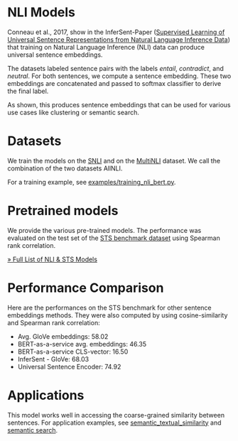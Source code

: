 # NLI Models
Conneau et al., 2017, show in the InferSent-Paper ([Supervised Learning of Universal Sentence Representations from Natural Language Inference Data](https://arxiv.org/abs/1705.02364)) that training on Natural Language Inference (NLI) data can produce universal sentence embeddings.

The datasets labeled sentence pairs with the labels *entail*, *contradict*, and *neutral*. For both sentences, we compute a sentence embedding. These two embeddings are concatenated and passed to softmax classifier to derive the final label.

As shown, this produces sentence embeddings that can be used for various use cases like clustering or semantic search.

# Datasets
We train the models on the [SNLI](https://nlp.stanford.edu/projects/snli/) and on the [MultiNLI](https://www.nyu.edu/projects/bowman/multinli/) dataset. We call the combination of the two datasets AllNLI.

For a training example, see [examples/training_nli_bert.py](../../examples/training_nli_bert.py). 

# Pretrained models
We provide the various pre-trained models. The performance was evaluated on the test set of the [STS benchmark dataset](http://ixa2.si.ehu.es/stswiki/index.php/STSbenchmark) using Spearman rank correlation.

[» Full List of NLI & STS Models](https://docs.google.com/spreadsheets/d/14QplCdTCDwEmTqrn1LH4yrbKvdogK4oQvYO1K1aPR5M/edit#gid=0)

# Performance Comparison
Here are the performances on the STS benchmark for other sentence embeddings methods. They were also computed by using cosine-similarity and Spearman rank correlation:
- Avg. GloVe embeddings:  58.02 
- BERT-as-a-service avg. embeddings:  46.35 
- BERT-as-a-service CLS-vector: 16.50 
- InferSent - GloVe: 68.03 
- Universal Sentence Encoder: 74.92

# Applications
This model works well in accessing the coarse-grained similarity between sentences. For application examples, see [semantic_textual_similarity](../usage/semantic_textual_similarity.md) and [semantic search](../usage/semantic_search.md).